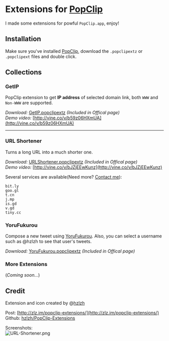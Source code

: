 # Extensions for [PopClip]

I made some extensions for powful `PopClip.app`, enjoy!

## Installation

Make sure you've installed [PopClip], download the `.popclipextz` or `.popclipext` files and double click.


## Collections

### GetIP
PopClip extension to get **IP address** of selected domain link, both `WWW` and `Non-WWW` are supported.  

*Download:* [GetIP.popclipextz] *(Included in Offical page)*  
*Demo video:* [http://vine.co/v/b59z06HXmUA](http://vine.co/v/b59z06HXmUA)

----

### URL Shortener
Turns a long URL into a much shorter one.  


*Download:* [URLShortener.popclipextz] *(Included in Offical page)*   
*Demo video:* [http://vine.co/v/bJZjEEwKunz](http://vine.co/v/bJZjEEwKunz)

Several services are available(Need more? [Contact me]):

	bit.ly
	goo.gl
	t.cn
	j.mp
	is.gd
	v.gd
	tiny.cc

### YoruFukurou

Compose a new tweet using [YoruFukurou]. Also, you can select a username such as @hzlzh to see that user's tweets.

*Download:* [YoruFukurou.popclipextz] *(Included in Offical page)*  

### More Extensions
(*Coming soon…*)


## Credit
Extension and icon created by @[hzlzh](https://twitter.com/hzlzh 'Contact me on Twitter')  

Post: [http://zlz.im/popclip-extensions/](http://zlz.im/popclip-extensions/)  
Github: [hzlzh/PopClip-Extensions](https://github.com/hzlzh/PopClip-Extensions)

[Contact me]: https://twitter.com/hzlzh 'Contact Me via twitter.'
[PopClip]: http://pilotmoon.com/popclip/ 'An awesome MacOS app'
[YoruFukurou]: http://pilotmoon.com/popclip/extensions/ 'A free Twitter Client for Mac'
[GetIP.popclipextz]: http://pilotmoon.com/popclip/extensions/
[URLShortener.popclipextz]: http://pilotmoon.com/popclip/extensions/
[YoruFukurou.popclipextz]: http://pilotmoon.com/popclip/extensions/

Screenshots:  
![URL-Shortener.png](https://github.com/hzlzh/PopClip-Extensions/raw/master/Downloads/extra/URL-Shortener.png)